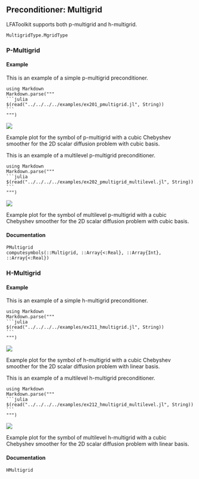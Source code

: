## Preconditioner: Multigrid

LFAToolkit supports both p-multigrid and h-multigrid.

```@docs
MultigridType.MgridType
```

### P-Multigrid

#### Example

This is an example of a simple p-multigrid preconditioner.

````@eval
using Markdown
Markdown.parse("""
```julia
$(read("../../../../examples/ex201_pmultigrid.jl", String))
```
""")
````

![](../../img/201_pmultigrid_spectral_radius_2_to_1_2d.png)

Example plot for the symbol of p-multigrid with a cubic Chebyshev smoother for the 2D scalar diffusion problem with cubic basis.

This is an example of a multilevel p-multigrid preconditioner.

````@eval
using Markdown
Markdown.parse("""
```julia
$(read("../../../../examples/ex202_pmultigrid_multilevel.jl", String))
```
""")
````

![](../../img/202_pmultigrid_spectral_radius_4_to_2_to_1_2d.png)

Example plot for the symbol of multilevel p-multigrid with a cubic Chebyshev smoother for the 2D scalar diffusion problem with cubic basis.

#### Documentation

```@docs
PMultigrid
computesymbols(::Multigrid, ::Array{<:Real}, ::Array{Int}, ::Array{<:Real})
```

### H-Multigrid

#### Example

This is an example of a simple h-multigrid preconditioner.

````@eval
using Markdown
Markdown.parse("""
```julia
$(read("../../../../examples/ex211_hmultigrid.jl", String))
```
""")
````

![](../../img/211_hmultigrid_spectral_radius_2_to_1_2d.png)

Example plot for the symbol of h-multigrid with a cubic Chebyshev smoother for the 2D scalar diffusion problem with linear basis.

This is an example of a multilevel h-multigrid preconditioner.

````@eval
using Markdown 
Markdown.parse("""
```julia
$(read("../../../../examples/ex212_hmultigrid_multilevel.jl", String))
```
""")
````

![](../../img/212_hmultigrid_spectral_radius_4_to_2_to_1_2d.png)

Example plot for the symbol of multilevel h-multigrid with a cubic Chebyshev smoother for the 2D scalar diffusion problem with linear basis.

#### Documentation

```@docs
HMultigrid
```
